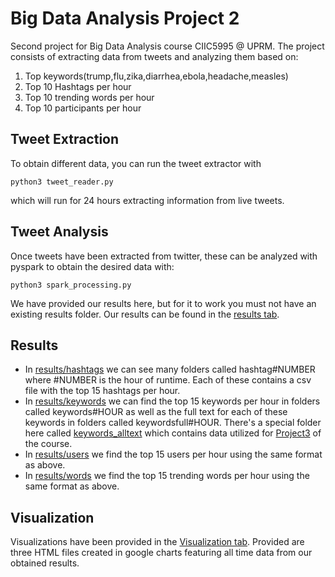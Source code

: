 # Big Data Analysis Project 2
Second project for Big Data Analysis course CIIC5995 @ UPRM.
The project consists of extracting data from tweets and analyzing them based on:
1. Top keywords(trump,flu,zika,diarrhea,ebola,headache,measles)
2. Top 10 Hashtags per hour
3. Top 10 trending words per hour
4. Top 10 participants per hour

## Tweet Extraction
To obtain different data, you can run the tweet extractor with
```
python3 tweet_reader.py
```
which will run for 24 hours extracting information from live tweets.

## Tweet Analysis
Once tweets have been extracted from twitter, these can be analyzed with pyspark to obtain the desired data with:
```
python3 spark_processing.py
```
We have provided our results here, but for it to work you must not have an existing results folder. 
Our results can be found in the [results tab](/Results). 

## Results 

- In [results/hashtags](/results/hashtags) we can see many folders called hashtag#NUMBER where #NUMBER  is the hour
of runtime. Each of these contains a csv file with the top 15 hashtags per hour.
- In [results/keywords](/results/keywords) we can find the top 15 keywords per hour in folders called
keywords#HOUR as well as the full text for each of these keywords in folders called keywordsfull#HOUR. There's a
special folder here called [keywords_alltext](/results/keywords/keywords_alltext) which contains
data utilized for [Project3](https://github.com/ortizcapetta/BigDataP3) of the course.
- In [results/users](/results/users) we find the top 15 users per hour using the same format as above.
- In [results/words](/results/words) we find the top 15 trending words per hour using the same format as above. 


## Visualization
Visualizations have been provided in the [Visualization tab](/Visualization). Provided are three HTML files
created in google charts featuring all time data from our obtained results.



